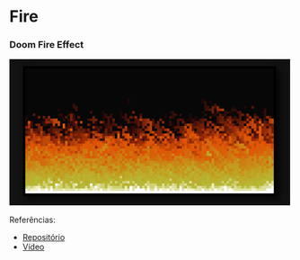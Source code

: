 # Fire

### Doom Fire Effect
<img src="https://github.com/ericasaline/Fire/blob/main/fire.PNG" alt="Fire" width="500"/>


Referências: 
* [Repositório](https://github.com/filipedeschamps/doom-fire-algorithm)
* [Vídeo](https://youtu.be/fxm8cadCqbs)
